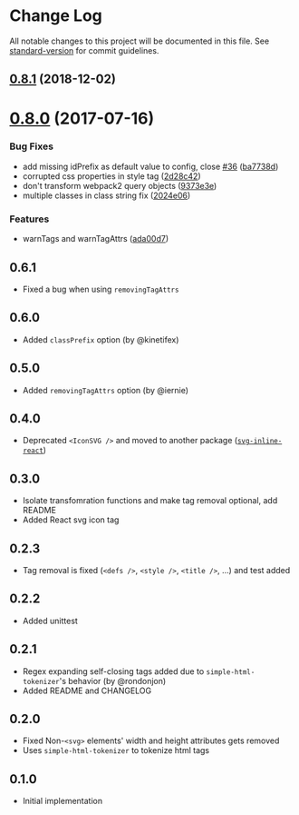 # Change Log

All notable changes to this project will be documented in this file. See [standard-version](https://github.com/conventional-changelog/standard-version) for commit guidelines.

<a name="0.8.1"></a>
## [0.8.1](https://github.com/sairion/svg-inline-loader/compare/v0.8.0...v0.8.1) (2018-12-02)



<a name="0.8.0"></a>
# [0.8.0](https://github.com/sairion/svg-inline-loader/compare/0.6.1...v0.8.0) (2017-07-16)


### Bug Fixes

* add missing idPrefix as default value to config, close [#36](https://github.com/sairion/svg-inline-loader/issues/36) ([ba7738d](https://github.com/sairion/svg-inline-loader/commit/ba7738d))
* corrupted css properties in style tag ([2d28c42](https://github.com/sairion/svg-inline-loader/commit/2d28c42))
* don't transform webpack2 query objects ([9373e3e](https://github.com/sairion/svg-inline-loader/commit/9373e3e))
* multiple classes in class string fix ([2024e06](https://github.com/sairion/svg-inline-loader/commit/2024e06))


### Features

* warnTags and warnTagAttrs ([ada00d7](https://github.com/sairion/svg-inline-loader/commit/ada00d7))


## 0.6.1

* Fixed a bug when using `removingTagAttrs`

## 0.6.0

* Added `classPrefix` option (by @kinetifex)

## 0.5.0

* Added `removingTagAttrs` option (by @iernie)

## 0.4.0

* Deprecated `<IconSVG />` and moved to another package ([`svg-inline-react`](https://github.com/sairion/svg-inline-react))

## 0.3.0

* Isolate transfomration functions and make tag removal optional, add README
* Added React svg icon tag

## 0.2.3

* Tag removal is fixed (`<defs />`, `<style />`, `<title />`, ...) and test added

## 0.2.2

* Added unittest

## 0.2.1

* Regex expanding self-closing tags added due to `simple-html-tokenizer`'s behavior (by @rondonjon)
* Added README and CHANGELOG

## 0.2.0

* Fixed Non-`<svg>` elements' width and height attributes gets removed
* Uses `simple-html-tokenizer` to tokenize html tags

## 0.1.0

* Initial implementation
